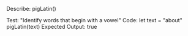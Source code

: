 Describe: pigLatin()

Test: "Identify words that begin with a vowel"
Code: let text = "about"
       pigLatin(text)
Expected Output: true